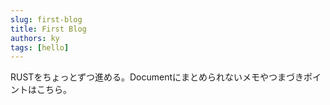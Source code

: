 ```yaml
---
slug: first-blog
title: First Blog
authors: ky
tags: [hello]
---
```

RUSTをちょっとずつ進める。Documentにまとめられないメモやつまづきポイントはこちら。
